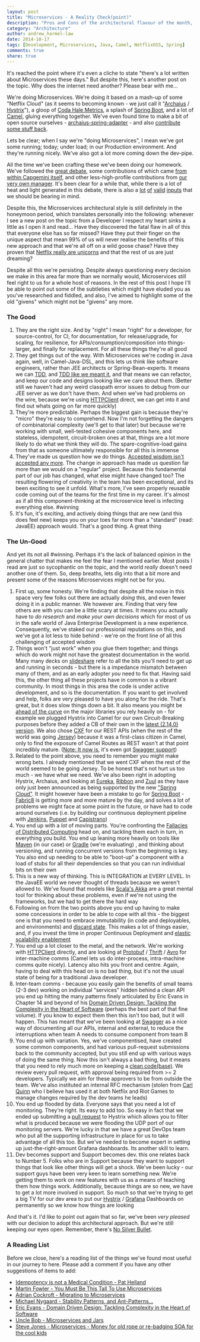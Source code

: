 ```yaml
---
layout: post
title: "Microservices - A Reality Check(point)"
description: "Pros and Cons of the architectural flavour of the month, from the trenches."
category: "Architecture"
author: andrew_harmel-law
date: 2014-10-17
tags: [Development, Microservices, Java, Camel, NetflixOSS, Spring]
comments: true
share: true
---
```


It's reached the point where it's even a cliche to state "there's a lot written about Microservices these days." But despite this, here's another post on the topic. Why does the internet need another? Please bear with me...

We're doing Microservices. We're doing it based on a mash-up of some "Netflix Cloud" (as it seems to becoming known - we just call it "[Archaius](https://github.com/Netflix/archaius) / [Hystrix](https://github.com/Netflix/Hystrix)"), a gloop of [Coda Hale Metrics](https://github.com/codahale/metrics), a splash of [Spring Boot](http://projects.spring.io/spring-boot/), and a lot of [Camel](https://camel.apache.org), gluing everything together.  We've even found time to make a bit of open source ourselves - [archaius-spring-adapter](https://github.com/Capgemini/archaius-spring-adapter) - and also [contribute some stuff back](https://github.com/Netflix/Hystrix/pull/281).

Lets be clear; when I say we're "doing Microservices", I mean we've got some running; today; under load; in our Production environment. And they're running nicely. We've also got a lot more coming down the dev-pipe. 

All the time we've been crafting these we've been doing our homework. We've followed the [great debate](http://highscalability.com/blog/2014/7/28/the-great-microservices-vs-monolithic-apps-twitter-melee.html), some contributions of which came [from within Capgemini itself](http://service-architecture.blogspot.co.uk/2014/03/microservices-is-soa-for-those-who-know.html), and other less-high-profile contributions from [our very own manager](http://minimalsoftware.com/microservices/microservices-not-microthinking/). It's been clear for a while that, while there is a lot of heat and light generated in this debate, there is also a [lot](http://martinfowler.com/bliki/MicroservicePrerequisites.html) [of](http://qconlondon.com/dl/qcon-london-2014/slides/AdrianCockcroft_MigratingToMicroservices.pdf) [valid](http://blog.cleancoder.com/uncle-bob/2014/09/19/MicroServicesAndJars.html) [inputs](http://www.slideshare.net/justindorfman/stability-patterns-presentation) that we should be bearing in mind. 

Despite this, the Microservices architectural style is still definitely in the honeymoon period, which translates personally into the following: whenever I see a new post on the topic from a Developer I respect my heart sinks a little as I open it and read... Have they discovered the fatal flaw in all of this that everyone else has so far missed?  Have they put their finger on the unique aspect that mean 99% of us will never realise the benefits of this new approach and that we're all off on a wild goose chase? Have they proven that [Netflix really are unicorns](http://qconlondon.com/dl/qcon-london-2014/slides/AdrianCockcroft_MigratingToMicroservices.pdf) and that the rest of us are just dreaming?

Despite all this we're persisting. Despite always questioning every decision we make in this area far more than we normally would, Microservices still feel right to us for a whole host of reasons.   In the rest of this post I hope I'll be able to point out some of the subtleties which might have eluded you as you've researched and fiddled, and also, I've aimed to highlight some of the old "givens" which might not be "givens" any more.

### The Good
1. They are the right size. And by "right" I mean "right" for a developer, for source-control, for CI, for documentation, for release/upgrade, for scaling, for resilience, for APIs/consumption/composition into things-larger, and finally for replacement. For all these things they're all good
2. They get things out of the way. With Microservices we're coding in Java again, well, in Camel-Java-DSL, and this lets us think like software engineers, rather than JEE architects or Spring-Bean-experts. It means we can [TDD](http://www.amazon.co.uk/Driven-Development-Addison-Wesley-Signature-Series/dp/0321146530), and [TDD like we meant it](http://coderetreat.org/facilitating/activities/tdd-as-if-you-meant-it), and that means we can refactor, and keep our code and designs looking like we care about them.  (Better still we haven't had any weird classpath error issues to debug from our JEE server as we don't have them. And when we've had problems on the wire, because we're using [HTTPClient](http://hc.apache.org/httpcomponents-client-ga/) direct, we can get into it and find out whats going on far more quickly)
3. They're more predictable. Perhaps the biggest gain is because they're "micro" they're easy to comprehend.  Now I'm not forgetting the dangers of combinatorial complexity (we'll get to that later) but because we're working with small, well-tested cohesive components here, and stateless, idempotent, circuit-broken ones at that, things are a lot more likely to do what we think they will do.  The spare-cognitive-load gains from that as someone ultimately responsible for all this is immense
4. They've made us question how we do things. [Accepted wisdom isn't accepted any more](https://parleys.com/play/53b15affe4b0543940d9e5de/chapter0/about).  The change in approach has made us question far more than we would on a "regular" project. Because this fundamental part of our job has changed, what else might have changed too?  The resulting flowering of creativity in the team has been exceptional, and its been exciting to see it unfold.  What's more, I've seen properly reusable code coming out of the teams for the first time in my career. It's almost as if all this component-thinking at the microservice level is infecting everything else. #winning
5. It's fun, it's exciting, and actively doing things that are new (and this does feel new) keeps you on your toes far more than a "standard" (read: JavaEE) approach would. That's a good thing. A great thing

### The Un-Good
And yet its not all #winning.  Perhaps it's the lack of balanced opinion in the general chatter that makes me feel the fear I mentioned earlier. Most posts I read are just so sycophantic on the topic, and the world *really* doesn't need another one of them. So, deep breaths, lets dig into that a bit more and present some of the reasons Microservices might not be for you.

1. First up, some honesty.  We're finding that despite all the noise in this space very few folks out there are actually _doing_ this, and even fewer doing it in a public manner.  We however are.  Finding that very few others are with you can be a little scary at times.  It means you actually have to *do  research* and *make your own decisions* which for most of us in the safe world of Java Enterprise Development is a new experience.  Consequently, we've staked our professional reputations on this, and we've got a lot less to hide behind - we're on the front line of all this challenging of accepted wisdom
2. Things won't "just work" when you glue them together; and things which do work might not have the greatest documentation in the world.  Many many decks on [slideshare](http://www.slideshare.net/) refer to all the bits you'll need to get up and running in seconds - but there is a impedance mismatch between many of them, and as an early adopter *you* need to fix that.  Having said this, the other thing all these projects have in common is a vibrant community. In most things in this area the code is under active development, and so is the documentation. If you want to get involved and help, folks are very pleased to have you along for the ride.  That's great, but it does slow things down a bit.  It also means you might be [ahead of the curve](https://issues.apache.org/jira/browse/CAMEL-5539) on the major libraries you rely heavily on - for example we plugged Hystrix into Camel for our own Circuit-Breaking purposes before they added a CB of their own in the [latest (2.14.0) version](http://camel.apache.org/camel-2140-release.html).  We also chose [CXF](http://cxf.apache.org/) for our REST APIs (when the rest of the world was going [Jersey](https://jersey.java.net/)) because it was a first-class citizen in Camel, only to find the exposure of Camel Routes as REST wasn't at that point incredibly mature.  ([Note: It now is](http://camel.apache.org/rest-dsl.html), it's even got [Swagger support](http://camel.apache.org/swagger.html))
3. Related to the point above, you need to remember you might make wrong bets. I already mentioned that we went CXF when the rest of the world seemed to be going Jersey. To be honest that's not hurt us too much - we have what we need. We've also been right in adopting Hystrix, Archaius, and looking at [Eureka](https://github.com/Netflix/eureka), [Ribbon](https://github.com/Netflix/ribbon) and [Zuul](https://github.com/Netflix/zuul) as they have only just been announced as being supported by the new ["Spring Cloud"](https://github.com/spring-cloud/spring-cloud-netflix).  It might however have been a mistake to go for [Spring Boot](http://projects.spring.io/spring-boot/) - [Fabric8](http://fabric8.io/) is getting more and more mature by the day, and solves a lot of problems we might face at some point in the future, or have had to code around ourselves (i.e. by building our continuous deployment pipeline with [Jenkins](http://jenkins-ci.org/), [Puppet](http://puppetlabs.com/) and [Capistrano](http://capistranorb.com/))
4. You end up with a _lot_ of moving parts. You're confronting the [Fallacies of Distributed Computing](https://en.wikipedia.org/wiki/Fallacies_of_distributed_computing) head on, and tackling them each in turn, in everything you build.  You end up leaning more heavily on tools like [Maven](http://maven.apache.org/) (in our case) or [Gradle](http://www.gradle.org/) (we're evaluating) , and thinking about versioning, and running concurrent versions from the beginning is key.  You also end up needing to be able to "boot-up" a component with a load of stubs for all their dependencies so that you can run individual bits on their own
5. This is a new way of thinking.  This is INTEGRATION at EVERY LEVEL.  In the JavaEE world we never thought of threads because we weren't allowed to. We've found that models like [Scala's Akka](http://akka.io/) are a great mental tool for thinking about these problems, even if we're not using the frameworks, but we had to get there the hard way
6. Following on from the two points above you end up having to make some concessions in order to be able to cope with all this - the biggest one is that you need to embrace immutability (in code and deployables, and environments) and [discard state](http://joesondow.blogspot.com/2012/11/state-is-bug.html).  This makes a lot of things easier, and, if you invest the time in proper Continuous Deployment and [elastic scalability enablement](https://en.wikipedia.org/wiki/Elasticity_(cloud_computing))
7. You end up a lot closer to the metal, and the network. We're working with [HTTPClient](http://hc.apache.org/httpcomponents-client-ga/) directly, and are looking at [Protobuf](https://code.google.com/p/protobuf/) / [Thrift](https://thrift.apache.org/) / [Avro](http://avro.apache.org/) for inter-machine comms (Camel lets us do inter-process, intra-machine comms quite nicely).  Latency also hits you front and centre. Again, having to deal with this head on is no bad thing, but it's not the usual state of being for a traditional Java developer.
8. Inter-team comms - because you easily gain the benefits of small teams (2-3 dev) working on individual "services" hidden behind a clean API you end up hitting the many patterns finely articulated by Eric Evans in Chapter 14 and beyond of his [Domain Driven Design: Tackling the Complexity in the Heart of Software](http://www.amazon.co.uk/Domain-driven-Design-Tackling-Complexity-Software/dp/0321125215) (perhaps the best part of that fine volume).  If you know to expect them then this isn't too bad, but it will happen. This has meant that we've been looking at [Swagger](https://helloreverb.com/developers/swagger) as a nice way of documenting all our APIs, internal and external, to reduce the interruptions when team A needs to consume component from team B
9. You end up with variation. Yes, we've componentised, have created some common components, and had various pull-request submissions back to the community accepted, but you still end up with various ways of doing the same thing.  Now this isn't always a bad thing, but it means that you need to rely much more on keeping a [clean code(base)](http://www.amazon.co.uk/Clean-Code-Handbook-Software-Craftsmanship/dp/0132350882).  We review every pull request, with approval being required from >= 2 developers. Typically we aim for these approvers to be from outside the team.  We've also instituted an internal RFC mechanism (stolen from [Carl Quinn](https://twitter.com/cquinn) who I believe has used it at both Netflix and Riot Games to manage changes required by the dev teams he leads)
10. You end up flooded by data.  Everyone says that you need a lot of monitoring. They're right. Its easy to add too. So easy in fact that we ended up submitting a [pull request](https://github.com/Netflix/Hystrix/pull/281) to Hystrix which allows you to filter what is produced because we were flooding the UDP port of our monitoring servers.  We're lucky in that we have a great DevOps team who put all the supporting infrastructure in place for us to take advantage of all this too.  But we've needed to become expert in setting up just-the-right-amount Grafana dashboards.  Its another skill to learn.
11. Dev becomes support and Support becomes dev. this one relates back to Number 5. Folks who are in Support because they want to support things that look like other things will get a shock.  We've been lucky - our support guys have been very keen to learn something new. We're getting them to work on new features with us as a means of teaching them how things work.  Additionally, because things are so new, we have to get a lot more involved in support. So much so that we're trying to get a big TV for our dev area to put our [Hystrix](https://github.com/Netflix/Hystrix/wiki/Dashboard) / [Grafana](http://grafana.org/) Dashboards on permanently so we know how things are looking

And that's it.  I'd like to point out again that so far, we've been _very pleased_ with our decision to adopt this architectural approach. But we're still keeping our eyes open. Remember, there's [No Silver Bullet](https://en.wikipedia.org/wiki/No_Silver_Bullet).

### A Reading List
Before we close, here's a reading list of the things we've found most useful in our journey to here. Please add a comment if you have any other suggestions of items to add:

* [Idempotency is not a Medical Condition - Pat Helland](http://queue.acm.org/detail.cfm?id=2187821)
* [Martin Fowler - You Must Be This Tall To Use Microservices](http://martinfowler.com/bliki/MicroservicePrerequisites.html)
* [Adrian Cockroft - Migrating to Microservices](http://qconlondon.com/dl/qcon-london-2014/slides/AdrianCockcroft_MigratingToMicroservices.pdf)
* [Michael Nygaard - Stability Patterns, and Ant-Patterns...](http://www.slideshare.net/justindorfman/stability-patterns-presentation)
* [Eric Evans - Domain Driven Design: Tackling Complexity in the Heart of Software](http://www.amazon.co.uk/Domain-driven-Design-Tackling-Complexity-Software/dp/0321125215)
* [Uncle Bob - Microservices and Jars](http://blog.cleancoder.com/uncle-bob/2014/09/19/MicroServicesAndJars.html)
* [Steve Jones - Microservices - Money for old rope or re-badging SOA for the cool kids](http://service-architecture.blogspot.co.uk/2014/03/microservices-money-for-old-rope-or-re.html)
